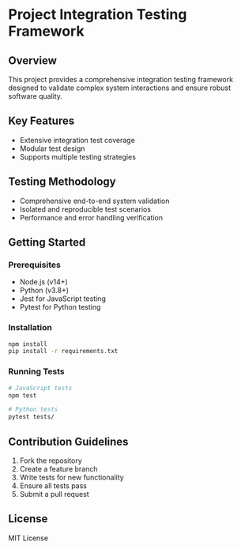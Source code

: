 # Project Integration Testing Framework

## Overview
This project provides a comprehensive integration testing framework designed to validate complex system interactions and ensure robust software quality.

## Key Features
- Extensive integration test coverage
- Modular test design
- Supports multiple testing strategies

## Testing Methodology
- Comprehensive end-to-end system validation
- Isolated and reproducible test scenarios
- Performance and error handling verification

## Getting Started
### Prerequisites
- Node.js (v14+)
- Python (v3.8+)
- Jest for JavaScript testing
- Pytest for Python testing

### Installation
```bash
npm install
pip install -r requirements.txt
```

### Running Tests
```bash
# JavaScript tests
npm test

# Python tests
pytest tests/
```

## Contribution Guidelines
1. Fork the repository
2. Create a feature branch
3. Write tests for new functionality
4. Ensure all tests pass
5. Submit a pull request

## License
MIT License